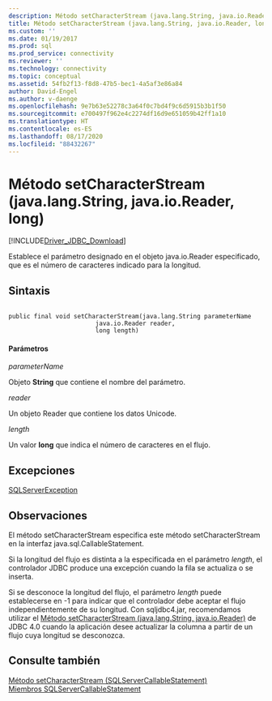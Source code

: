 ```yaml
---
description: Método setCharacterStream (java.lang.String, java.io.Reader, long)
title: Método setCharacterStream (java.lang.String, java.io.Reader, long) | Microsoft Docs
ms.custom: ''
ms.date: 01/19/2017
ms.prod: sql
ms.prod_service: connectivity
ms.reviewer: ''
ms.technology: connectivity
ms.topic: conceptual
ms.assetid: 54fb2f13-f8d8-47b5-bec1-4a5af3e86a84
author: David-Engel
ms.author: v-daenge
ms.openlocfilehash: 9e7b63e52278c3a64f0c7bd4f9c6d5915b3b1f50
ms.sourcegitcommit: e700497f962e4c2274df16d9e651059b42ff1a10
ms.translationtype: HT
ms.contentlocale: es-ES
ms.lasthandoff: 08/17/2020
ms.locfileid: "88432267"
---
```

# <a name="setcharacterstream-method-javalangstring-javaioreader-long"></a>Método setCharacterStream (java.lang.String, java.io.Reader, long)
[!INCLUDE[Driver_JDBC_Download](../../../includes/driver_jdbc_download.md)]

  Establece el parámetro designado en el objeto java.io.Reader especificado, que es el número de caracteres indicado para la longitud.  
  
## <a name="syntax"></a>Sintaxis  
  
```  
  
public final void setCharacterStream(java.lang.String parameterName  
                        java.io.Reader reader,  
                        long length)  
```  
  
#### <a name="parameters"></a>Parámetros  
 *parameterName*  
  
 Objeto **String** que contiene el nombre del parámetro.  
  
 *reader*  
  
 Un objeto Reader que contiene los datos Unicode.  
  
 *length*  
  
 Un valor **long** que indica el número de caracteres en el flujo.  
  
## <a name="exceptions"></a>Excepciones  
 [SQLServerException](../../../connect/jdbc/reference/sqlserverexception-class.md)  
  
## <a name="remarks"></a>Observaciones  
 El método setCharacterStream especifica este método setCharacterStream en la interfaz java.sql.CallableStatement.  
  
 Si la longitud del flujo es distinta a la especificada en el parámetro *length*, el controlador JDBC produce una excepción cuando la fila se actualiza o se inserta.  
  
 Si se desconoce la longitud del flujo, el parámetro *length* puede establecerse en -1 para indicar que el controlador debe aceptar el flujo independientemente de su longitud. Con sqljdbc4.jar, recomendamos utilizar el [Método setCharacterStream (java.lang.String, java.io.Reader)](../../../connect/jdbc/reference/setcharacterstream-method-java-lang-string-java-io-reader.md) de JDBC 4.0 cuando la aplicación desee actualizar la columna a partir de un flujo cuya longitud se desconozca.  
  
## <a name="see-also"></a>Consulte también  
 [Método setCharacterStream &#40;SQLServerCallableStatement&#41;](../../../connect/jdbc/reference/setcharacterstream-method-sqlservercallablestatement.md)   
 [Miembros SQLServerCallableStatement](../../../connect/jdbc/reference/sqlservercallablestatement-members.md)  
  
  
